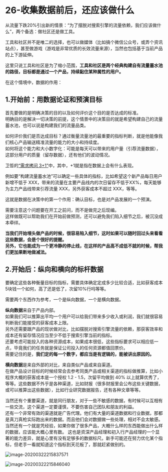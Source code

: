26-收集数据前后，还应该做什么
=====

从流量下跌20%引出新的情景：“为了摆脱对搜索引擎的流量依赖，我们应该做什么”，两个备选：做社区还是做工具。

工具和社区并不是唯二的选择，也可以做媒体（比如搞个微信公众号，或弄个资讯站点），甚至做游戏（游戏是非常优质的长效流量来源），当然也包括基于当前产品的上下游延伸。

这里只说工具和社区是为了缩小范围，**工具和社区是两个经典构建自有流量蓄水池的路径，目标都是通过一个产品，持续黏住某种属性的用户。**

在这个情境中，数据的作用：


1.开始前：用数据论证和预演目标
-----
首先要做的是明确决策的目的以及如何评价这个目的是否达成的标准。  
明确目的是解决一切决策的前提，这个情景中的决策目的就是希望构建自己的流量蓄水池，也可以说是构建我们的流量品类。 

如何评价我们是否达成目标？通过衡量流量池的最重要的指标判断，就是他能像我们核心产品输送精准流量的能力的大小和持续度。  
如何将这个能力和大小数字化：可能是每天可以带来的用户量（引荐流量数据），这部分用户的质量（留存数据），还有他们的波动情况。

卫哲的[“需求拷问 3+1”](http://iamsujie.com/8000/8018/)中，其中，+1就是指在数据上会有什么表现。

例如要“构建流量蓄水池”可以确定一些具体的指标，比如希望这个新产品每日用户新增不低于 XXX，带来的流量在主要产品线内的次日留存不低于XX%，每天能够为主力产品线带来引荐流量 XXX，另外获客成本不超过 XXX，等等。

这就是数据在决策中的第一个作用：确认目标，也是对产品发展的一个预演。

需要注意这个问题要在开工之前问，而不是做完之后现编。  
这样做既可以帮助我们在开始前做预测，还可以避免我们陷入细节之后，被沉没成本牵绊。

**当我们开始埋头做产品的时候，很容易陷入细节，这时如果可以随时回过头来看看这些数据，会是个很好的提醒。**  
**另外，它也能成为一个更冷静的停止线，在这样的产品高不成低不就的时候，帮我们更加果断地做减法。**

2.开始后：纵向和横向的标杆数据
-----
要确定这些各种衡量目标的指标，需要具体确定定成多少比较合适，比如获客成本5块钱一个如何，高了还是低了，次留10%行吗等等。

需要两个东西作为参考，一个是纵向数据，一个是横向数据。

**纵向数据**来自于产品内部。  
如果我们可以推算出平均一个用户可以给我们带来多少收入或利润，我们就很容易判断我们能接受的获客成本上限。  
另外还需要跟产品的现状做对比，比如摆脱对搜索引擎流量的依赖，那获客效率和成本还有留存情况应当至少不低于搜索引擎当前的指标。    
还要考虑可能投入的各种资源成本，如果成本很低，这些指标要求可以相应低一点，毕竟我们的任务就是保证公司投入的任何资源都值回票价。  
需要记住的是，**我们定的每一个数字，都应当是有逻辑的，能被讲出原因的。**  

**横向数据**是来自外部的对比，来自类似产品或来自渠道。  
在做产品设计目标的时候经常会去参考同类产品或相关渠道的指标做推算，比如小程序大概的获客成本是一个授权 1.2 - 1.5，次留平均做到 40% 以上就算优秀了，等等。这些数据不外乎是各种渠道，比如财报（很多财报里会公布这些关键数据，或可以推算出这些数据），比如行业研究数据报告，还有各种文章等等。

当然还有个重要渠道，就是同行朋友，对于一些不敏感的数据，有时候可以互相有一些交流，这个渠道一定要谨慎，不要伤害自己团队和朋友的利益。  
还有一个非常有效的渠道就是广告代理。他们有大量的渠道数据和行业数据，那都是真刀真枪实际跑出来的数据。而且他们会对数据做一些处理，相对不会太敏感。  
当然还有一个就是凭经验，如果你做了很多产品，大概什么样的东西能做出什么样的数据，应该能大概心里有数。
这也是资深产品经理和初入行产品经理的一个显著的能力差异，就是心里有没有足够多的数据标尺。新手可能还在努力优化某个指标，但老手一看就知道这个指标到天花板了，那就赶紧做别的。  

![image-20200322215837571](C:\Users\lyd\AppData\Roaming\Typora\typora-user-images\image-20200322215837571.png)

![image-20200322215846040](C:\Users\lyd\AppData\Roaming\Typora\typora-user-images\image-20200322215846040.png)